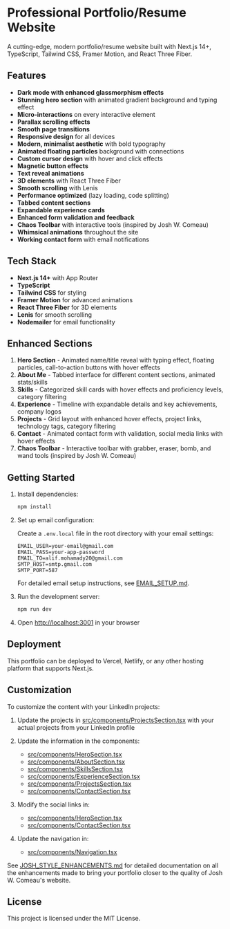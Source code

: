 # Professional Portfolio/Resume Website

A cutting-edge, modern portfolio/resume website built with Next.js 14+, TypeScript, Tailwind CSS, Framer Motion, and React Three Fiber.

## Features

- **Dark mode with enhanced glassmorphism effects**
- **Stunning hero section** with animated gradient background and typing effect
- **Micro-interactions** on every interactive element
- **Parallax scrolling effects**
- **Smooth page transitions**
- **Responsive design** for all devices
- **Modern, minimalist aesthetic** with bold typography
- **Animated floating particles** background with connections
- **Custom cursor design** with hover and click effects
- **Magnetic button effects**
- **Text reveal animations**
- **3D elements** with React Three Fiber
- **Smooth scrolling** with Lenis
- **Performance optimized** (lazy loading, code splitting)
- **Tabbed content sections**
- **Expandable experience cards**
- **Enhanced form validation and feedback**
- **Chaos Toolbar** with interactive tools (inspired by Josh W. Comeau)
- **Whimsical animations** throughout the site
- **Working contact form** with email notifications

## Tech Stack

- **Next.js 14+** with App Router
- **TypeScript**
- **Tailwind CSS** for styling
- **Framer Motion** for advanced animations
- **React Three Fiber** for 3D elements
- **Lenis** for smooth scrolling
- **Nodemailer** for email functionality

## Enhanced Sections

1. **Hero Section** - Animated name/title reveal with typing effect, floating particles, call-to-action buttons with hover effects
2. **About Me** - Tabbed interface for different content sections, animated stats/skills
3. **Skills** - Categorized skill cards with hover effects and proficiency levels, category filtering
4. **Experience** - Timeline with expandable details and key achievements, company logos
5. **Projects** - Grid layout with enhanced hover effects, project links, technology tags, category filtering
6. **Contact** - Animated contact form with validation, social media links with hover effects
7. **Chaos Toolbar** - Interactive toolbar with grabber, eraser, bomb, and wand tools (inspired by Josh W. Comeau)

## Getting Started

1. Install dependencies:

   ```bash
   npm install
   ```

2. Set up email configuration:

   Create a `.env.local` file in the root directory with your email settings:

   ```env
   EMAIL_USER=your-email@gmail.com
   EMAIL_PASS=your-app-password
   EMAIL_TO=alif.mohamady20@gmail.com
   SMTP_HOST=smtp.gmail.com
   SMTP_PORT=587
   ```

   For detailed email setup instructions, see [EMAIL_SETUP.md](file:///Users/alimohamadi/Desktop/portfolio/EMAIL_SETUP.md).

3. Run the development server:

   ```bash
   npm run dev
   ```

4. Open [http://localhost:3001](http://localhost:3001) in your browser

## Deployment

This portfolio can be deployed to Vercel, Netlify, or any other hosting platform that supports Next.js.

## Customization

To customize the content with your LinkedIn projects:

1. Update the projects in [src/components/ProjectsSection.tsx](file:///Users/alimohamadi/Desktop/portfolio/src/components/ProjectsSection.tsx) with your actual projects from your LinkedIn profile

2. Update the information in the components:

   - [src/components/HeroSection.tsx](file:///Users/alimohamadi/Desktop/portfolio/src/components/HeroSection.tsx)
   - [src/components/AboutSection.tsx](file:///Users/alimohamadi/Desktop/portfolio/src/components/AboutSection.tsx)
   - [src/components/SkillsSection.tsx](file:///Users/alimohamadi/Desktop/portfolio/src/components/SkillsSection.tsx)
   - [src/components/ExperienceSection.tsx](file:///Users/alimohamadi/Desktop/portfolio/src/components/ExperienceSection.tsx)
   - [src/components/ProjectsSection.tsx](file:///Users/alimohamadi/Desktop/portfolio/src/components/ProjectsSection.tsx)
   - [src/components/ContactSection.tsx](file:///Users/alimohamadi/Desktop/portfolio/src/components/ContactSection.tsx)

3. Modify the social links in:

   - [src/components/HeroSection.tsx](file:///Users/alimohamadi/Desktop/portfolio/src/components/HeroSection.tsx)
   - [src/components/ContactSection.tsx](file:///Users/alimohamadi/Desktop/portfolio/src/components/ContactSection.tsx)

4. Update the navigation in:
   - [src/components/Navigation.tsx](file:///Users/alimohamadi/Desktop/portfolio/src/components/Navigation.tsx)

See [JOSH_STYLE_ENHANCEMENTS.md](file:///Users/alimohamadi/Desktop/portfolio/JOSH_STYLE_ENHANCEMENTS.md) for detailed documentation on all the enhancements made to bring your portfolio closer to the quality of Josh W. Comeau's website.

## License

This project is licensed under the MIT License.
